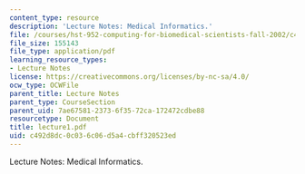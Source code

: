 ```yaml
---
content_type: resource
description: 'Lecture Notes: Medical Informatics.'
file: /courses/hst-952-computing-for-biomedical-scientists-fall-2002/c492d8dc0c036c06d5a4cbff320523ed_lecture1.pdf
file_size: 155143
file_type: application/pdf
learning_resource_types:
- Lecture Notes
license: https://creativecommons.org/licenses/by-nc-sa/4.0/
ocw_type: OCWFile
parent_title: Lecture Notes
parent_type: CourseSection
parent_uid: 7ae67581-2373-6f35-72ca-172472cdbe88
resourcetype: Document
title: lecture1.pdf
uid: c492d8dc-0c03-6c06-d5a4-cbff320523ed
---
```

Lecture Notes: Medical Informatics.